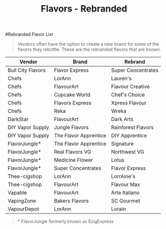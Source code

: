 ﻿---
path: '/flavors/rebranding'
slug: 'rebranding'
title: 'Flavors - Rebranded'
---

#Rebranded Flavor List
> Vendors often have the option to create a new brand for some of the flavors they rebottle. These are the rebranded flavors that are known. 

Vendor | Brand | Rebrand
---|---|----
Bull City Flavors | Flavor Express | Super Concentrates 
Chefs | LorAnn | Lauren's  
Chefs | FlavourArt | Flavour Creative  
Chefs | Cupcake World | Chef's Choice 
Chefs | Flavors Express |  Xpress Flavour
Chefs | Reka | Wreka 
DarkStar | FlavourArt | Dark Arts  
DIY Vapor Supply | Jungle Flavors | Rainforest Flavors 
DIY Vapor Supply | The Flavor Apprentice |  DIY Apprentice
FlavorJungle* | The Flavor Apprentice | Signature  
FlavorJungle* | Real Flavors VG | Northwest VG  
FlavorJungle* | Medicine Flower | Lotus 
FlavorJungle* | Super Concentrates | Flavor Express 
Thee-cigshop | LorAnn | LorrAine's  
Thee-cigshop | FlavourArt | Flavour Max 
Vapable | FlavourArt | Arte Italiano
VapingZone | Bakers Flavors |  SC Gourmet
VapourDepot | LorAnn | Lorain  

> \* FlavorJungle formerly known as EcigExpress
